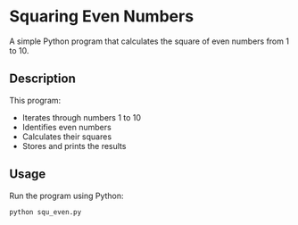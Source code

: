 # Squaring Even Numbers

A simple Python program that calculates the square of even numbers from 1 to 10.

## Description
This program:
- Iterates through numbers 1 to 10
- Identifies even numbers
- Calculates their squares
- Stores and prints the results

## Usage
Run the program using Python:
```python
python squ_even.py
``` 